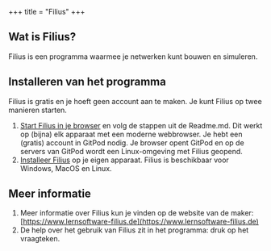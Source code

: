 +++
title = "Filius"
+++

## Wat is Filius?
Filius is een programma waarmee je netwerken kunt bouwen en simuleren.

## Installeren van het programma
Filius is gratis en je hoeft geen account aan te maken. Je kunt Filius op twee manieren starten.<br>
1. [Start Filius in je browser](https://gitpod.io/#https://github.com/emmauscollege/filius) en volg de stappen uit de Readme.md. Dit werkt op (bijna) elk apparaat met een moderne webbrowser. Je hebt een (gratis) account in GitPod nodig. Je browser opent GitPod en op de servers van GitPod wordt een Linux-omgeving met Filius geopend. 
2. [Installeer Filius](https://www.lernsoftware-filius.de/Herunterladen) op je eigen apparaat. Filius is beschikbaar voor Windows, MacOS en Linux. 

## Meer informatie
1. Meer informatie over Filius kun je vinden op de website van de maker:
   [https://www.lernsoftware-filius.de](https://www.lernsoftware-filius.de)
2. De help over het gebruik van Filius zit in het programma: druk op het vraagteken.
    